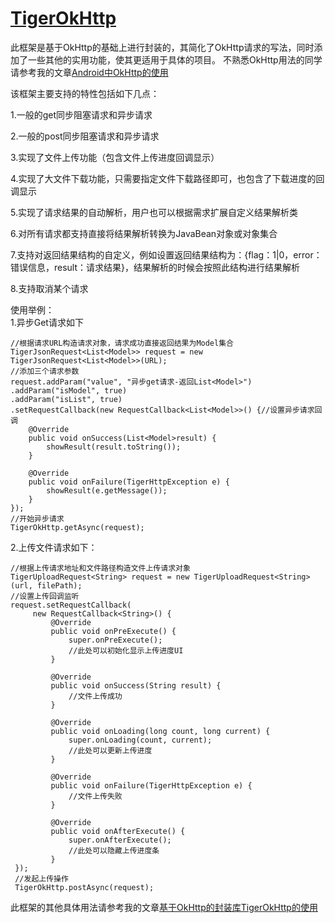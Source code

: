 # [TigerOkHttp](http://ittiger.cn/?p=304)
此框架是基于OkHttp的基础上进行封装的，其简化了OkHttp请求的写法，同时添加了一些其他的实用功能，使其更适用于具体的项目。
不熟悉OkHttp用法的同学请参考我的文章[Android中OkHttp的使用](http://ittiger.cn/?p=300)

该框架主要支持的特性包括如下几点：

1.一般的get同步阻塞请求和异步请求

2.一般的post同步阻塞请求和异步请求

3.实现了文件上传功能（包含文件上传进度回调显示）

4.实现了大文件下载功能，只需要指定文件下载路径即可，也包含了下载进度的回调显示

5.实现了请求结果的自动解析，用户也可以根据需求扩展自定义结果解析类

6.对所有请求都支持直接将结果解析转换为JavaBean对象或对象集合

7.支持对返回结果结构的自定义，例如设置返回结果结构为：{flag：1|0，error：错误信息，result：请求结果}，结果解析的时候会按照此结构进行结果解析

8.支持取消某个请求<br/>


使用举例：
<br/>
1.异步Get请求如下<br/>

```
//根据请求URL构造请求对象，请求成功直接返回结果为Model集合
TigerJsonRequest<List<Model>> request = new TigerJsonRequest<List<Model>>(URL);
//添加三个请求参数
request.addParam("value", "异步get请求-返回List<Model>")
.addParam("isModel", true)
.addParam("isList", true)
.setRequestCallback(new RequestCallback<List<Model>>() {//设置异步请求回调
    @Override
    public void onSuccess(List<Model>result) {
        showResult(result.toString());
    }
 
    @Override
    public void onFailure(TigerHttpException e) {
        showResult(e.getMessage());
    }
});
//开始异步请求
TigerOkHttp.getAsync(request);
```

2.上传文件请求如下：<br/>
```
//根据上传请求地址和文件路径构造文件上传请求对象
TigerUploadRequest<String> request = new TigerUploadRequest<String>(url, filePath);
//设置上传回调监听 
request.setRequestCallback(
     new RequestCallback<String>() {
         @Override
         public void onPreExecute() {
             super.onPreExecute();
             //此处可以初始化显示上传进度UI
         }
 
         @Override
         public void onSuccess(String result) {
             //文件上传成功
         }
 
         @Override
         public void onLoading(long count, long current) {
             super.onLoading(count, current);
             //此处可以更新上传进度
         }
 
         @Override
         public void onFailure(TigerHttpException e) {
             //文件上传失败
         }
 
         @Override
         public void onAfterExecute() {
             super.onAfterExecute();
             //此处可以隐藏上传进度条
         }
 });
 //发起上传操作
 TigerOkHttp.postAsync(request);
```

此框架的其他具体用法请参考我的文章[基于OkHttp的封装库TigerOkHttp的使用](http://ittiger.cn/?p=304)
